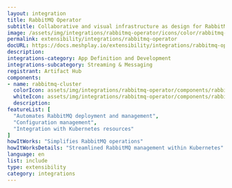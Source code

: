 ```yaml
---
layout: integration
title: RabbitMQ Operator
subtitle: Collaborative and visual infrastructure as design for RabbitMQ Operator
image: /assets/img/integrations/rabbitmq-operator/icons/color/rabbitmq-operator-color.svg
permalink: extensibility/integrations/rabbitmq-operator
docURL: https://docs.meshplay.io/extensibility/integrations/rabbitmq-operator
description: 
integrations-category: App Definition and Development
integrations-subcategory: Streaming & Messaging
registrant: Artifact Hub
components: 
- name: rabbitmq-cluster
  colorIcon: assets/img/integrations/rabbitmq-operator/components/rabbitmq-cluster/icons/color/rabbitmq-cluster-color.svg
  whiteIcon: assets/img/integrations/rabbitmq-operator/components/rabbitmq-cluster/icons/white/rabbitmq-cluster-white.svg
  description: 
featureList: [
  "Automates RabbitMQ deployment and management",
  "Configuration management",
  "Integration with Kubernetes resources"
]
howItWorks: "Simplifies RabbitMQ operations"
howItWorksDetails: "Streamlined RabbitMQ management within Kubernetes"
language: en
list: include
type: extensibility
category: integrations
---
```

